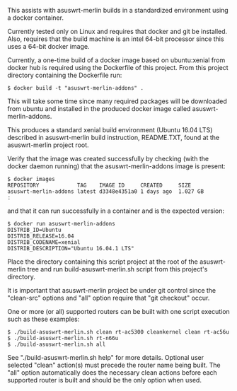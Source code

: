 This assists with asuswrt-merlin builds in a standardized environment using 
a docker container.

Currently tested only on Linux and requires that docker and git be installed.
Also, requires that the build machine is an intel 64-bit processor since this
uses a 64-bit docker image.

Currently, a one-time build of a docker image based on ubuntu:xenial from
docker hub is required using the Dockerfile of this project. From this project
directory containing the Dockerfile run:
```
$ docker build -t "asuswrt-merlin-addons" .
```
This will take some time since many required packages will be downloaded from
ubuntu and installed in the produced docker image called asuswrt-merlin-addons.

This produces a standard xenial build environment (Ubuntu 16.04 LTS) described
in asuswrt-merlin build instruction, README.TXT, found at the asuswrt-merlin 
project root. 

Verify that the image was created successfully by checking (with the docker
daemon running) that the asuswrt-merlin-addons image is present:
```
$ docker images
REPOSITORY            TAG    IMAGE ID     CREATED     SIZE
asuswrt-merlin-addons latest d3348e4351a0 1 days ago  1.027 GB
:
```
and that it can run successfully in a container and is the expected version:
```
$ docker run asuswrt-merlin-addons
DISTRIB_ID=Ubuntu
DISTRIB_RELEASE=16.04
DISTRIB_CODENAME=xenial
DISTRIB_DESCRIPTION="Ubuntu 16.04.1 LTS"
```
Place the directory containing this script project at the root of the 
asuswrt-merlin tree and run build-asuswrt-merlin.sh script from this project's 
directory.

It is important that asuswrt-merlin project be under git control since the 
"clean-src" options and "all" option require that "git checkout" occur.

One or more (or all) supported routers can be built with one script execution 
such as these examples:
```
$ ./build-asuswrt-merlin.sh clean rt-ac5300 cleankernel clean rt-ac56u
$ ./build-asuswrt-merlin.sh rt-n66u 
$ ./build-asuswrt-merlin.sh all 
```
See "./build-asuswrt-merlin.sh help" for more details. Optional user selected 
"clean" action(s) must precede the router name being built. The "all" option 
automatically does the necessary clean actions before each supported router 
is built and should be the only option when used.
